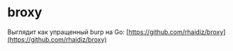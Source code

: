 # broxy

Выглядит как упращенный burp на Go: [https://github.com/rhaidiz/broxy](https://github.com/rhaidiz/broxy)
